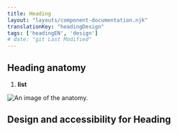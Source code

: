 ```yaml
---
title: Heading
layout: "layouts/component-documentation.njk"
translationKey: "headingDesign"
tags: ['headingEN', 'design']
# date: "git Last Modified"
---
```


## Heading anatomy

<ol class="anatomy-list">
  <li><strong>list</strong></li>
</ol>

<img class="b-sm b-default p-400" src="/images/{local}/components/anatomy/gcds-heading-anatomy.svg" alt="An image of the anatomy." />

## Design and accessibility for Heading
